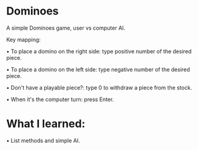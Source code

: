 # Dominoes
A simple Dominoes game, user vs computer AI.

Key mapping:

• To place a domino on the right side: type positive number of the desired piece.

• To place a domino on the left side: type negative number of the desired piece.

• Don't have a playable piece?: type 0 to withdraw a piece from the stock.

• When it's the computer turn: press Enter.

# What I learned:
• List methods and simple AI.
